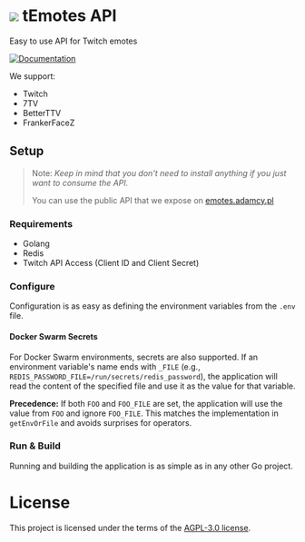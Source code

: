 #  ![](https://emotes.adamcy.pl/v1/channel/adiq/emotes/7tv/proxy?emote=Harambe&size=1x) tEmotes API
 
Easy to use API for Twitch emotes

[![Documentation](https://img.shields.io/badge/docs-see_how_to_use-brightgreen?style=for-the-badge&logo=readthedocs)](https://adiq.stoplight.io/docs/temotes/YXBpOjMyNjU2ODIx-t-emotes-api)

We support:
* Twitch
* 7TV
* BetterTTV
* FrankerFaceZ

## Setup

> Note: _Keep in mind that you don't need to install anything if you just want to consume the API._
> 
> You can use the public API that we expose on [emotes.adamcy.pl](https://adiq.stoplight.io/docs/temotes/YXBpOjMyNjU2ODIx-t-emotes-api)

### Requirements

* Golang
* Redis
* Twitch API Access (Client ID and Client Secret)

### Configure

Configuration is as easy as defining the environment variables from the `.env` file.

#### Docker Swarm Secrets

For Docker Swarm environments, secrets are also supported. If an environment variable's name ends with `_FILE` (e.g., `REDIS_PASSWORD_FILE=/run/secrets/redis_password`), the application will read the content of the specified file and use it as the value for that variable.

**Precedence:** If both `FOO` and `FOO_FILE` are set, the application will use the value from `FOO` and ignore `FOO_FILE`. This matches the implementation in `getEnvOrFile` and avoids surprises for operators.
### Run & Build

Running and building the application is as simple as in any other Go project.

# License

This project is licensed under the terms of the [AGPL-3.0 license](agpl-3.0.md).

